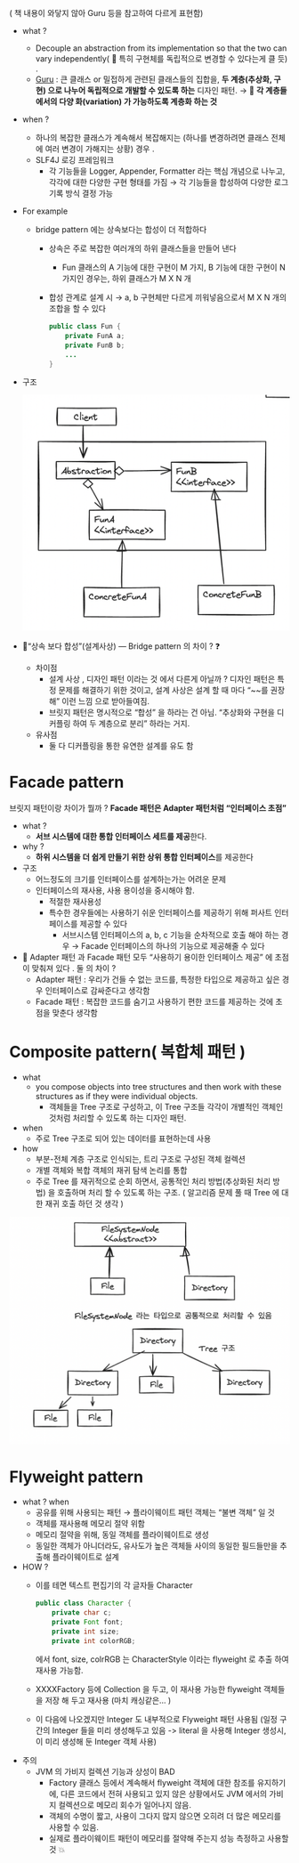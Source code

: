 ( 책 내용이 와닿지 않아 Guru 등을 참고하여 다르게 표현함)

- what ?
    - Decouple an abstraction from its implementation so that the two can vary independently( 🤔 특히 구현체를 독립적으로 변경할 수 있다는게 클 듯) .
    - [Guru](https://refactoring.guru/ko/design-patterns/bridge) : 큰 클래스 or 밀접하게 관련된 클래스들의 집합을, **두 계층(추상화, 구현) 으로 나누어 독립적으로 개발할 수 있도록 하는** 디자인 패턴. → 🤔 **각 계층들에서의 다양 화(variation) 가 가능하도록 계층화 하는 것**
- when ?
    - 하나의 복잡한 클래스가 계속해서 복잡해지는 (하나를 변경하려면 클래스 전체에 여러 변경이 가해지는 상황) 경우 .
    - SLF4J 로깅 프레임워크
        - 각 기능들을 Logger, Appender, Formatter 라는 핵심 개념으로 나누고, 각각에 대한 다양한 구현 형태를 가짐 → 각 기능들을 합성하여 다양한 로그 기록 방식 결정 가능
- For example
    - bridge pattern 에는 상속보다는 합성이 더 적합하다
        - 상속은 주로 복잡한 여러개의 하위 클래스들을 만들어 낸다
            - Fun 클래스의 A 기능에 대한 구현이 M 가지, B 기능에 대한 구현이 N 가지인 경우는, 하위 클래스가 M X N 개
        - 합성 관계로 설계 시 → a, b 구현체만 다르게 끼워넣음으로서 M X N 개의 조합을 할 수 있다

            ```java
            public class Fun {
            	private FunA a;
            	private FunB b;
            	...
            }
            ```

- 구조

  ![img.png](img.png)

- 🤔“상속 보다 합성”(설계사상) — Bridge pattern 의 차이 ? ❓
    - 차이점
        - 설계 사상 , 디자인 패턴 이라는 것 에서 다른게 아닐까 ? 디자인 패턴은 특정 문제를 해결하기 위한 것이고, 설계 사상은 설계 할 때 마다 “~~를 권장해” 이런 느낌 으로 받아들여짐.
        - 브릿지 패턴은 명시적으로 “합성” 을 하라는 건 아님. “추상화와 구현을 디커플링 하여 두 계층으로 분리” 하라는 거지.
    - 유사점
        - 둘 다 디커플링을 통한 유연한 설계를 유도 함

# Facade pattern

브릿지 패턴이랑 차이가 뭘까 ? **Facade 패턴은 Adapter 패턴처럼 “인터페이스 초점”**

- what ?
    - **서브 시스템에 대한 통합 인터페이스 세트를 제공**한다.
- why ?
    - **하위 시스템을 더 쉽게 만들기 위한 상위 통합 인터페이스**를 제공한다
- 구조
    - 어느정도의 크기를 인터페이스를 설계하는가는 어려운 문제
    - 인터페이스의 재사용, 사용 용이성을 중시해야 함.
        - 적절한 재사용성
        - 특수한 경우들에는 사용하기 쉬운 인터페이스를 제공하기 위해 퍼사트 인터페이스를 제공할 수 있다
            - 서브시스템 인터페이스의 a, b, c 기능을 순차적으로 호출 해야 하는 경우 →  Facade 인터페이스의 하나의 기능으로 제공해줄 수 있다
- 🤔 Adapter 패턴 과 Facade 패턴 모두 “사용하기 용이한 인터페이스 제공” 에 초점이 맞춰져 있다 . 둘 의 차이 ?
    - Adapter 패턴 : 우리가 건들 수 없는 코드를, 특정한 타입으로 제공하고 싶은 경우 인터페이스로 감싸준다고 생각함
    - Facade 패턴 : 복잡한 코드를 숨기고 사용하기 편한 코드를 제공하는 것에 초점을 맞춘다 생각함


# Composite pattern( 복합체 패턴 )

- what
    - you compose objects into tree structures and then work with these structures as if they were individual objects.
        - 객체들을 Tree 구조로 구성하고, 이 Tree 구조들 각각이 개별적인 객체인 것처럼 처리할 수 있도록 하는 디자인 패턴.
- when
    - 주로 Tree 구조로 되어 있는 데이터를 표현하는데 사용
- how
    - 부분-전체 계층 구조로 인식되는, 트리 구조로 구성된 객체 컬렉션
    - 개별 객체와 복합 객체의 재귀 탐색 논리를 통합
    - 주로 Tree 를 재귀적으로 순회 하면서, 공통적인 처리 방법(추상화된 처리 방법) 을 호출하며 처리 할 수 있도록 하는 구조. ( 알고리즘 문제 풀 때 Tree 에 대한 재귀 호출 하던 것 생각 )

![img_1.png](img_1.png)

# Flyweight pattern

- what ? when
    - 공유를 위해 사용되는 패턴 → 플라이웨이트 패턴 객체는 “불변 객체” 일 것
    - 객체를 재사용해 메모리 절약 위함
    - 메모리 절약을 위해, 동일 객체를 플라이웨이트로 생성
    - 동일한 객체가 아니더라도, 유사도가 높은 객체들 사이의 동일한 필드들만을 추출해 플라이웨이트로 설계
- HOW ?
    - 이를 테면 텍스트 편집기의 각 글자들 Character

        ```java
        public class Character {
        	private char c; 
        	private Font font;
        	private int size;
        	private int colorRGB;
        ```

      에서 font, size, colrRGB 는 CharacterStyle 이라는 flyweight 로 추출 하여 재사용 가능함.

    - XXXXFactory 등에 Collection 을 두고, 이 재사용 가능한 flyweight 객체들을 저장 해 두고 재사용 (마치 캐싱같은… )
    - 이 다음에 나오겠지만 Integer 도 내부적으로 Flyweight 패턴 사용됨 (일정 구간의 Integer 들을 미리 생성해두고 있음 -> literal 을 사용해 Integer 생성시,이 미리 생성해 둔 Integer 객체 사용)
- 주의
    - JVM 의 가비지 컬렉션 기능과 상성이 BAD
        - Factory 클래스 등에서 계속해서 flyweight 객체에 대한 참조를 유지하기에, 다른 코드에서 전혀 사용되고 있지 않은 상황에서도 JVM 에서의 가비지 컬렉션으로 메모리 회수가 일어나지 않음.
        - 객체의 수명이 짧고, 사용이 그다지 많지 않으면 오히려 더 많은 메모리를 사용할 수 있음.
        - 실제로 플라이웨이트 패턴이 메모리를 절약해 주는지 성능 측정하고 사용할 것 💥
